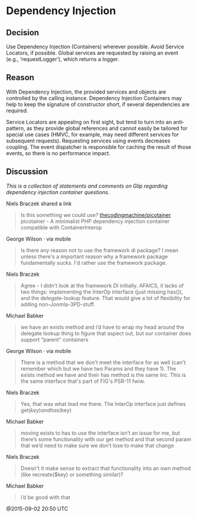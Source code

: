 # Dependency Injection

## Decision

Use Dependency Injection (Containers) wherever possible. Avoid Service Locators, if possible. 
Global services are requested by raising an event (e.g., ‘requestLogger’), which returns a 
logger. 

## Reason

With Dependency Injection, the provided services and objects are controlled by the calling 
instance. Dependency Injection Containers may help to keep the signature of constructor short, 
if several dependencies are required.  

Service Locators are appealing on first sight, but tend to turn into an anti­pattern, as they 
provide global references and cannot easily be tailored for special use cases (HMVC, for 
example, may need different services for subsequent requests). 
Requesting services using events decreases coupling. The event dispatcher is responsible for 
caching the result of those events, so there is no performance impact. 

## Discussion

*This is a collection of statements and comments on Glip regarding dependency injection container questions.*

Niels Braczek shared a link
> Is this something we could use? [thecodingmachine/picotainer](https://github.com/thecodingmachine/picotainer)
> picotainer - A minimalist PHP dependency injection container compatible with ContainerInterop

George Wilson · via mobile
> Is there any reason not to use the framework di package?
> I mean unless there's a important reason why a framework package fundamentally sucks. I'd rather use the framework package.

Niels Braczek
> Agree - I didn't look at the framework DI initially. AFAICS, it lacks of two things: implementing the InterOp interface
> (just missing has()), and the delegate-lookup feature. That would give a lot of flexibility for adding non-Joomla-3PD-stuff.

Michael Babker
> we have an exists method and i’d have to wrap my head around the delegate lookup thing to figure that aspect out,
> but our container does support “parent” containers

George Wilson · via mobile
> There is a method that we don't meet the interface for as well (can't remember which but we have two Params and they have 1).
> The exists method we have and their has method is the same iirc.
> This is the same interface that's part of FIG's PSR-11 fwiw.

Niels Braczek
> Yes, that was what lead me there.
> The InterOp interface just defines get($key) and has($key)

Michael Babker
> moving exists to has to use the interface isn’t an issue for me, but there’s some functionality with our get method
> and that second param that we’d need to make sure we don’t lose to make that change

Niels Braczek
> Doesn't it make sense to extract that functionality into an own method (like recreate($key) or something similar)?

Michael Babker
> i’d be good with that

@2015-09-02 20:50 UTC
